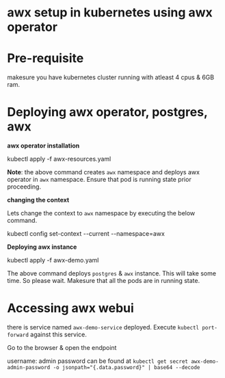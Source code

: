 # awx setup in kubernetes using awx operator

# Pre-requisite

makesure you have kubernetes cluster running with atleast 4 cpus & 6GB ram.

# Deploying awx operator, postgres, awx

**awx operator installation**

kubectl apply -f awx-resources.yaml

**Note**: the above command creates `awx` namespace and deploys awx operator in `awx` namespace. Ensure that pod is running state prior proceeding.

**changing the context**

Lets change the context to `awx` namespace by executing the below command.

kubectl config set-context --current --namespace=awx

**Deploying awx instance**

kubectl apply -f awx-demo.yaml

The above command deploys `postgres` & `awx` instance. This will take some time. So please wait.
Makesure that all the pods are in running state.

# Accessing awx webui

there is service named `awx-demo-service` deployed. Execute `kubectl port-forward` against this service.

Go to the browser & open the endpoint

username: admin
password can be found at `kubectl get secret awx-demo-admin-password -o jsonpath="{.data.password}" | base64 --decode`



